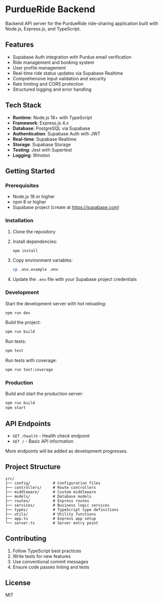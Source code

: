 # PurdueRide Backend

Backend API server for the PurdueRide ride-sharing application built with Node.js, Express.js, and TypeScript.

## Features

- Supabase Auth integration with Purdue email verification
- Ride management and booking system
- User profile management
- Real-time ride status updates via Supabase Realtime
- Comprehensive input validation and security
- Rate limiting and CORS protection
- Structured logging and error handling

## Tech Stack

- **Runtime**: Node.js 18+ with TypeScript
- **Framework**: Express.js 4.x
- **Database**: PostgreSQL via Supabase
- **Authentication**: Supabase Auth with JWT
- **Real-time**: Supabase Realtime
- **Storage**: Supabase Storage
- **Testing**: Jest with Supertest
- **Logging**: Winston

## Getting Started

### Prerequisites

- Node.js 18 or higher
- npm 8 or higher
- Supabase project (create at https://supabase.com)

### Installation

1. Clone the repository
2. Install dependencies:
   ```bash
   npm install
   ```

3. Copy environment variables:
   ```bash
   cp .env.example .env
   ```

4. Update the `.env` file with your Supabase project credentials

### Development

Start the development server with hot reloading:
```bash
npm run dev
```

Build the project:
```bash
npm run build
```

Run tests:
```bash
npm test
```

Run tests with coverage:
```bash
npm run test:coverage
```

### Production

Build and start the production server:
```bash
npm run build
npm start
```

## API Endpoints

- `GET /health` - Health check endpoint
- `GET /` - Basic API information

More endpoints will be added as development progresses.

## Project Structure

```
src/
├── config/          # Configuration files
├── controllers/     # Route controllers
├── middleware/      # Custom middleware
├── models/          # Database models
├── routes/          # Express routes
├── services/        # Business logic services
├── types/           # TypeScript type definitions
├── utils/           # Utility functions
├── app.ts           # Express app setup
└── server.ts        # Server entry point
```

## Contributing

1. Follow TypeScript best practices
2. Write tests for new features
3. Use conventional commit messages
4. Ensure code passes linting and tests

## License

MIT